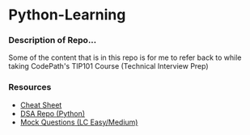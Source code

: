 # Python-Learning

### Description of Repo...
Some of the content that is in this repo is for me to refer back to while taking CodePath's TIP101 Course (Technical Interview Prep)

### Resources
* [Cheat Sheet](https://github.com/RyanTren/Python-Learning/blob/main/resources/beginners_python_cheat_sheet_pcc_all.pdf)
* [DSA Repo (Python)](https://github.com/codepath/compsci_guides)
* [Mock Questions (LC Easy/Medium)](https://courses.codepath.org/snippets/tip101/mock_interview_questions.md)
